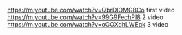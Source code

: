 https://m.youtube.com/watch?v=QbrDlOMG8Co first video
https://m.youtube.com/watch?v=99G9FechPI8 2 video
https://m.youtube.com/watch?v=oGOXdhLWEqk 3 video
